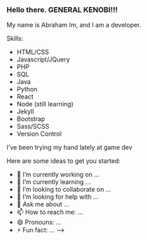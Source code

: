 ### Hello there. GENERAL KENOBI!!!

My name is Abraham Im, and I am a developer. 

Skills:
- HTML/CSS
- Javascript/JQuery
- PHP
- SQL
- Java
- Python
- React
- Node (still learning)
- Jekyll
- Bootstrap
- Sass/SCSS
- Version Control

I've been trying my hand lately at game dev

Here are some ideas to get you started:

- 🔭 I’m currently working on ...
- 🌱 I’m currently learning ...
- 👯 I’m looking to collaborate on ...
- 🤔 I’m looking for help with ...
- 💬 Ask me about ...
- 📫 How to reach me: ...
- 😄 Pronouns: ...
- ⚡ Fun fact: ...
-->
